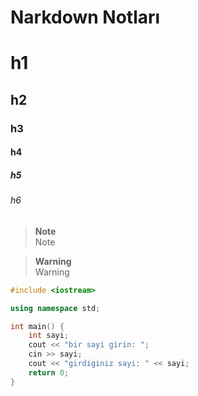 # Narkdown Notları
# h1
## h2
### h3
#### h4
##### h5
###### h6

> **Note** <br>
> Note

> **Warning** <br>
> Warning

```cpp
#include <iostream>

using namespace std;

int main() {
	int sayi;
	cout << "bir sayi girin: ";
	cin >> sayi;
	cout << "girdiginiz sayi: " << sayi;
	return 0;
}
```

